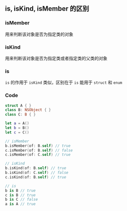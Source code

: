 ## is, isKind, isMember 的区别

### isMember

用来判断该对象是否为指定类的对象



### isKind

用来判断该对象是否为指定类或者指定类的父类的对象



### is

`is` 的作用于 `isKind` 类似，区别在于 `is` 能用于 `struct` 和 `enum`



### Code

```swift
struct A { }
class B: NSObject { }
class C: B { }

let a = A()
let b = B()
let c = C()

// isMember
b.isMember(of: B.self) // true
c.isMember(of: B.self) // false
c.isMember(of: C.self) // true

// isKind
b.isKind(of: B.self) // true
b.isKind(of: C.self) // false
c.isKind(of: B.self) // true

// is
b is B // true
c is B // true
b is C // false
a is A // true
```

